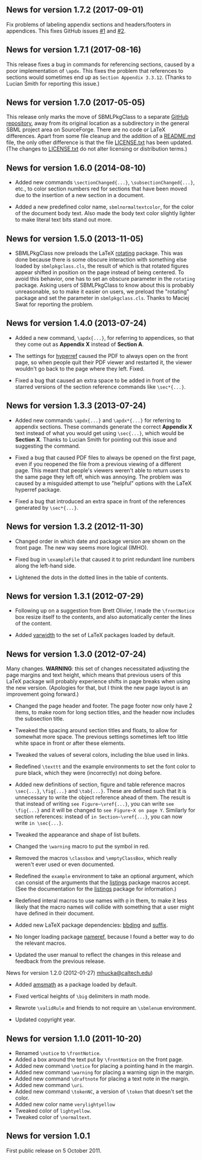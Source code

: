 News for version 1.7.2 (2017-09-01)
----------------------------------

Fix problems of labeling appendix sections and headers/footers in appendices.  This fixes GitHub issues [#1](https://github.com/sbmlteam/sbmlpkgspec/issues/1) and [#2](https://github.com/sbmlteam/sbmlpkgspec/issues/2).


News for version 1.7.1 (2017-08-16)
-----------------------------------

This release fixes a bug in commands for referencing sections, caused by a poor implementation of `\apdx`. This fixes the problem that references to sections would sometimes end up as `Section Appendix 3.3.12`.  (Thanks to Lucian Smith for reporting this issue.)


News for version 1.7.0 (2017-05-05)
-----------------------------------

This release only marks the move of SBMLPkgClass to a separate [GitHub repository](https://github.com/sbmlteam/sbmlpkgspec), away from its original location as a subdirectory in the general SBML project area on SourceForge.  There are no code or LaTeX differences.  Apart from some file cleanup and the addition of a [README.md](README.md) file, the only other difference is that the file [LICENSE.txt](LICENSE.txt) has been updated. (The changes to [LICENSE.txt](LICENSE.txt) do not alter licensing or distribution terms.)

News for version 1.6.0 (2014-08-10)
-----------------------------------

* Added new commands `\sectionChanged{...}`, `\subsectionChanged{...}`, etc., to color section numbers red for sections that have been moved due to the insertion of a new section in a document.

* Added a new predefined color name, `sbmlnormaltextcolor`, for the color of the document body text.  Also made the body text color slightly lighter to make literal text bits stand out more.

News for version 1.5.0 (2013-11-05)
-----------------------------------

* SBMLPkgClass now preloads the LaTeX [rotating](https://www.ctan.org/pkg/rotating?lang=en) package.  This was done because there is some obscure interaction with something else loaded by `sbmlpkgclass.cls`, the result of which is that rotated figures appear shifted in position on the page instead of being centered.  To avoid this behavior, one has to set an obscure parameter in the `rotating` package.  Asking users of SBMLPkgClass to know about this is probably unreasonable, so to make it easier on users, we preload the "rotating" package and set the parameter in `sbmlpkgclass.cls`.  Thanks to Maciej Swat for reporting the problem.

News for version 1.4.0 (2013-07-24)
-----------------------------------

* Added a new command, `\apdx{...}`, for referring to appendices, so that they come out as **Appendix X** instead of **Section A**.

* The settings for [hyperref](https://www.ctan.org/pkg/hyperref?lang=en) caused the PDF to always open on the front page, so when people quit their PDF viewer and restarted it, the viewer wouldn't go back to the page where they left.  Fixed.

* Fixed a bug that caused an extra space to be added in front of the starred versions of the section reference commands like `\sec*{...}`.

News for version 1.3.3 (2013-07-24)
-----------------------------------

* Added new commands `\apdx{...}` and `\apdx*{...}` for referring to appendix sections.  These commands generate the correct **Appendix X** text instead of what you would get using `\sec{...}`, which would be **Section X**.  Thanks to Lucian Smith for pointing out this issue and suggesting the command.

* Fixed a bug that caused PDF files to always be opened on the first page, even if you reopened the file from a previous viewing of a different page.  This meant that people's viewers weren't able to return users to the same page they left off, which was annoying.  The problem was caused by a misguided attempt to use "helpful" options with the LaTeX hyperref package.

* Fixed a bug that introduced an extra space in front of the references generated by `\sec*{...}`.

News for version 1.3.2 (2012-11-30)
-----------------------------------

* Changed order in which date and package version are shown on the front page.  The new way seems more logical (IMHO).

* Fixed bug in `\exampleFile` that caused it to print redundant line numbers along the left-hand side.

* Lightened the dots in the dotted lines in the table of contents.

News for version 1.3.1 (2012-07-29)
-----------------------------------

* Following up on a suggestion from Brett Olivier, I made the `\frontNotice` box resize itself to the contents, and also automatically center the lines of the content.

* Added [varwidth](https://www.ctan.org/pkg/varwidth?lang=en) to the set of LaTeX packages loaded by default.

News for version 1.3.0 (2012-07-24)
-----------------------------------

Many changes.  **WARNING**: this set of changes necessitated adjusting the page margins and text height, which means that previous users of this LaTeX package will probably experience shifts in page breaks when using the new version.  (Apologies for that, but I think the new page layout is an improvement going forward.)

* Changed the page header and footer.  The page footer now only have 2 items, to make room for long section titles, and the header now includes the subsection title.

* Tweaked the spacing around section titles and floats, to allow for somewhat more space.  The previous settings sometimes left too little white space in front or after these elements.

* Tweaked the values of several colors, including the blue used in links.

* Redefined `\texttt` and the example environments to set the font color to pure black, which they were (incorrectly) not doing before.
 
* Added new definitions of section, figure and table reference macros `\sec{...}`, `\fig{...}` and `\tab{...}`.  These are defined such that it is unnecessary to write the object reference ahead of them.  The result is that instead of writing `see Figure~\vref{...}`, you can write `see \fig{...}` and it will be changed to `see Figure~X on page Y`.  Similarly for section references: instead of `in Section~\vref{...}`, you can now write `in \sec{...}`.

* Tweaked the appearance and shape of list bullets.

* Changed the `\warning` macro to put the symbol in red.

* Removed the macros `\classbox` and `\emptyClassBox`, which really weren't ever used or even documented.

* Redefined the `example` environment to take an optional argument, which can consist of the arguments that the [listings](https://www.ctan.org/pkg/listings?lang=en) package macros accept.  (See the documentation for the [listings](https://www.ctan.org/pkg/listings?lang=en) package for information.)

* Redefined interal macros to use names with `@` in them, to make it less likely that the macro names will collide with something that a user might have defined in their document.

* Added new LaTeX package dependencies: [bbding](https://www.ctan.org/pkg/bbding) and [suffix](https://www.ctan.org/pkg/suffix?lang=en).

* No longer loading package [nameref](https://www.ctan.org/pkg/nameref?lang=en), because I found a better way to do the relevant macros.

* Updated the user manual to reflect the changes in this release and feedback from the previous release.


News for version 1.2.0 (2012-01-27) <mhucka@caltech.edu>)

* Added [amsmath](https://www.ctan.org/pkg/amsmath?lang=en) as a package loaded by default.

* Fixed vertical heights of `\big` delimiters in math mode.

* Rewrote `\validRule` and friends to not require an `\sbmlenum` environment.

* Updated copyright year.


News for version 1.1.0 (2011-10-20)
-----------------------------------

* Renamed `\notice` to `\frontNotice`.
* Added a box around the text put by `\frontNotice` on the front page.
* Added new command `\notice` for placing a pointing hand in the margin.
* Added new command `\warning` for placing a warning sign in the margin.
* Added new command `\draftnote` for placing a text note in the margin.
* Added new command `\uri`.
* Added new command `\tokenNC`, a version of `\token` that doesn't set the color.
* Added new color name `verylightyellow`
* Tweaked color of `lightyellow`.
* Tweaked color of `\normaltext`.


News for version 1.0.1
----------------------

First public release on 5 October 2011.

